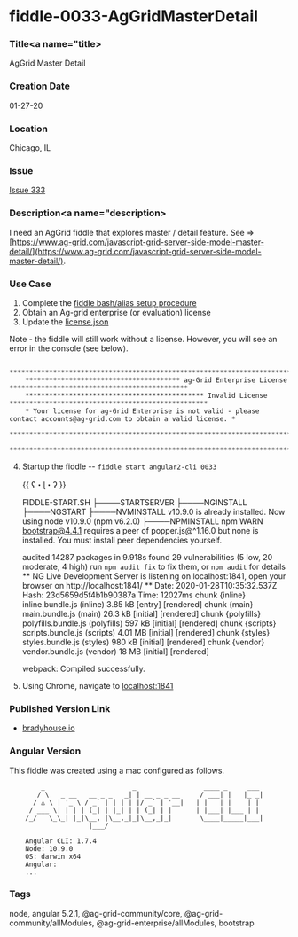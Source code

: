 fiddle-0033-AgGridMasterDetail
======


### Title<a name="title></a>

AgGrid Master Detail


### Creation Date<a name="createDate"></a>

01-27-20


### Location<a name="location"></a>

Chicago, IL


### Issue<a name="issue"></a>

[Issue 333](https://github.com/bradyhouse/house/issues/333)


### Description<a name="description></a>

I need an AgGrid fiddle that explores master / detail feature.  See => [https://www.ag-grid.com/javascript-grid-server-side-model-master-detail/](https://www.ag-grid.com/javascript-grid-server-side-model-master-detail/). 


### Use Case<a name="use-case"></a>

1.  Complete the [fiddle bash/alias setup procedure](https://github.com/bradyhouse/house/wiki/Setup-(Mac-OS))
2.  Obtain an Ag-grid enterprise (or evaluation) license
3.  Update the [license.json](license.json)


Note - the fiddle will still work without a license.  However, you will see an error in the console (see below).

        ****************************************************************************************************************
        *************************************** ag-Grid Enterprise License *********************************************
        ********************************************* Invalid License **************************************************
        * Your license for ag-Grid Enterprise is not valid - please contact accounts@ag-grid.com to obtain a valid license. *
        ****************************************************************************************************************
        ****************************************************************************************************************

4.  Startup the fiddle -- `fiddle start angular2-cli 0033` 

      {{ ʕ・ɭ・ʔ }}

      FIDDLE-START.SH
      ├────STARTSERVER
      ├────NGINSTALL
      ├────NGSTART
      ├────NVMINSTALL
      v10.9.0 is already installed.
      Now using node v10.9.0 (npm v6.2.0)
      ├────NPMINSTALL
      npm WARN bootstrap@4.4.1 requires a peer of popper.js@^1.16.0 but none is installed. You must install peer dependencies yourself.

      audited 14287 packages in 9.918s
      found 29 vulnerabilities (5 low, 20 moderate, 4 high)
        run `npm audit fix` to fix them, or `npm audit` for details
      ** NG Live Development Server is listening on localhost:1841, open your browser on http://localhost:1841/ **
      Date: 2020-01-28T10:35:32.537Z
      Hash: 23d5659d5f4b1b90387a
      Time: 12027ms
      chunk {inline} inline.bundle.js (inline) 3.85 kB [entry] [rendered]
      chunk {main} main.bundle.js (main) 26.3 kB [initial] [rendered]
      chunk {polyfills} polyfills.bundle.js (polyfills) 597 kB [initial] [rendered]
      chunk {scripts} scripts.bundle.js (scripts) 4.01 MB [initial] [rendered]
      chunk {styles} styles.bundle.js (styles) 980 kB [initial] [rendered]
      chunk {vendor} vendor.bundle.js (vendor) 18 MB [initial] [rendered]

      webpack: Compiled successfully.
                
5.  Using Chrome, navigate to [localhost:1841](http://localhost:1841)


### Published Version Link<a name="published-version-link"></a>

* [bradyhouse.io](http://bradyhouse.github.io/angular2-cli/fiddle-0033-AgGridMasterDetail/index.html)


### Angular Version<a name="angular-version">

This fiddle was created using a mac configured as follows.

            _                      _                 ____ _     ___
           / \   _ __   __ _ _   _| | __ _ _ __     / ___| |   |_ _|
          / △ \ | '_ \ / _` | | | | |/ _` | '__|   | |   | |    | |
         / ___ \| | | | (_| | |_| | | (_| | |      | |___| |___ | |
        /_/   \_\_| |_|\__, |\__,_|_|\__,_|_|       \____|_____|___|
                        |___/

        Angular CLI: 1.7.4
        Node: 10.9.0
        OS: darwin x64
        Angular:
        ...


### Tags<a name="tags"></a>

node, angular 5.2.1, @ag-grid-community/core, @ag-grid-community/allModules, @ag-grid-enterprise/allModules, bootstrap
